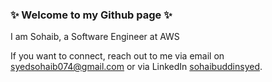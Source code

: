 ### ✨ Welcome to my Github page ✨
I am Sohaib, a Software Engineer at AWS

If you want to connect, reach out to me via email on syedsohaib074@gmail.com or via LinkedIn [sohaibuddinsyed](https://www.linkedin.com/in/sohaibuddinsyed/).

<!-- ⚡ Fact - **Real Madrid** is the best football club, EVER!  -->

<!--
**sohaibuddinsyed/sohaibuddinsyed** is a ✨ _special_ ✨ repository because its `README.md` (this file) appears on your GitHub profile.

Here are some ideas to get you started:

- 🔭 I’m currently working on ...
- 🌱 I’m currently learning ...
- 👯 I’m looking to collaborate on ...
- 🤔 I’m looking for help with ...
- 💬 Ask me about ...
- 📫 How to reach me: ...
-  Pronouns: ...
- ⚡ Fun fact: ...
-->
